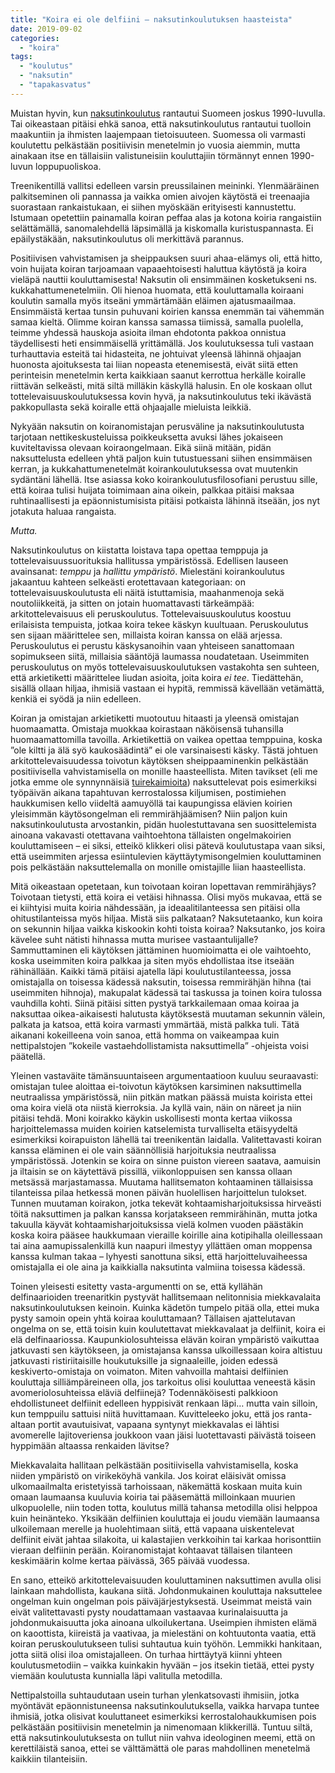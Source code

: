 ```yaml
---
title: "Koira ei ole delfiini – naksutinkoulutuksen haasteista"
date: 2019-09-02
categories: 
  - "koira"
tags: 
  - "koulutus"
  - "naksutin"
  - "tapakasvatus"
---
```


Muistan hyvin, kun [naksutinkoulutus](http://poltsi.fi/Liisa/artikkelit/naksu.html) rantautui Suomeen joskus 1990-luvulla. Tai oikeastaan pitäisi ehkä sanoa, että naksutinkoulutus rantautui tuolloin maakuntiin ja ihmisten laajempaan tietoisuuteen. Suomessa oli varmasti koulutettu pelkästään positiivisin menetelmin jo vuosia aiemmin, mutta ainakaan itse en tällaisiin valistuneisiin kouluttajiin törmännyt ennen 1990-luvun loppupuoliskoa.

<!--more-->

Treenikentillä vallitsi edelleen varsin preussilainen meininki. Ylenmääräinen palkitseminen oli pannassa ja vaikka omien aivojen käytöstä ei treenaajia suorastaan rankaistukaan, ei siihen myöskään erityisesti kannustettu. Istumaan opetettiin painamalla koiran peffaa alas ja kotona koiria rangaistiin selättämällä, sanomalehdellä läpsimällä ja kiskomalla kuristuspannasta. Ei epäilystäkään, naksutinkoulutus oli merkittävä parannus.

Positiivisen vahvistamisen ja sheippauksen suuri ahaa-elämys oli, että hitto, voin huijata koiran tarjoamaan vapaaehtoisesti haluttua käytöstä ja koira vieläpä nauttii kouluttamisesta! Naksutin oli ensimmäinen kosketukseni ns. kukkahattumenetelmiin. Oli hienoa huomata, että kouluttamalla koiraani koulutin samalla myös itseäni ymmärtämään eläimen ajatusmaailmaa. Ensimmäistä kertaa tunsin puhuvani koirien kanssa enemmän tai vähemmän samaa kieltä. Olimme koiran kanssa samassa tiimissä, samalla puolella, teimme yhdessä hauskoja asioita ilman ehdotonta pakkoa onnistua täydellisesti heti ensimmäisellä yrittämällä. Jos koulutuksessa tuli vastaan turhauttavia esteitä tai hidasteita, ne johtuivat yleensä lähinnä ohjaajan huonosta ajoituksesta tai liian nopeasta etenemisestä, eivät siitä etten perinteisin menetelmin kerta kaikkiaan saanut kerrottua herkälle koiralle riittävän selkeästi, mitä siltä milläkin käskyllä halusin. En ole koskaan ollut tottelevaisuuskoulutuksessa kovin hyvä, ja naksutinkoulutus teki ikävästä pakkopullasta sekä koiralle että ohjaajalle mieluista leikkiä.

Nykyään naksutin on koiranomistajan perusväline ja naksutinkoulutusta tarjotaan nettikeskusteluissa poikkeuksetta avuksi lähes jokaiseen kuviteltavissa olevaan koiraongelmaan. Eikä siinä mitään, pidän naksuttelusta edelleen yhtä paljon kuin tutustuessani siihen ensimmäisen kerran, ja kukkahattumenetelmät koirankoulutuksessa ovat muutenkin sydäntäni lähellä. Itse asiassa koko koirankoulutusfilosofiani perustuu sille, että koiraa tulisi huijata toimimaan aina oikein, palkkaa pitäisi maksaa ruhtinaallisesti ja epäonnistumisista pitäisi potkaista lähinnä itseään, jos nyt jotakuta haluaa rangaista.

_Mutta._

Naksutinkoulutus on kiistatta loistava tapa opettaa temppuja ja tottelevaisuussuorituksia hallitussa ympäristössä. Edellisen lauseen avainsanat: _temppu_ ja _hallittu ympäristö_. Mielestäni koirankoulutus jakaantuu kahteen selkeästi erotettavaan kategoriaan: on tottelevaisuuskoulutusta eli näitä istuttamisia, maahanmenoja sekä noutoliikkeitä, ja sitten on jotain huomattavasti tärkeämpää: arkitottelevaisuus eli peruskoulutus. Tottelevaisuuskoulutus koostuu erilaisista tempuista, jotkaa koira tekee käskyn kuultuaan. Peruskoulutus sen sijaan määrittelee sen, millaista koiran kanssa on elää arjessa. Peruskoulutus ei perustu käskysanoihin vaan yhteiseen sanattomaan sopimukseen siitä, millaisia sääntöjä laumassa noudatetaan. Useimmiten peruskoulutus on myös tottelevaisuuskoulutuksen vastakohta sen suhteen, että arkietiketti määrittelee liudan asioita, joita koira _ei tee_. Tiedättehän, sisällä ollaan hiljaa, ihmisiä vastaan ei hypitä, remmissä kävellään vetämättä, kenkiä ei syödä ja niin edelleen.

Koiran ja omistajan arkietiketti muotoutuu hitaasti ja yleensä omistajan huomaamatta. Omistaja muokkaa koirastaan näköisensä tuhansilla huomaamattomilla tavoilla. Arkietikettiä on vaikea opettaa temppuina, koska ”ole kiltti ja älä syö kaukosäädintä” ei ole varsinaisesti käsky. Tästä johtuen arkitottelevaisuudessa toivotun käytöksen sheippaaminenkin pelkästään positiivisella vahvistamisella on monille haasteellista. Miten tavikset (eli me jotka emme ole synnynnäisiä [tuirekaimioita](http://www.tuirekaimio.com/)) naksuttelevat pois esimerkiksi työpäivän aikana tapahtuvan kerrostalossa kiljumisen, postimiehen haukkumisen kello viideltä aamuyöllä tai kaupungissa elävien koirien yleisimmän käytösongelman eli remmirähjäämisen? Niin paljon kuin naksutinkoulutusta arvostankin, pidän huolestuttavana sen suosittelemista ainoana vakavasti otettavana vaihtoehtona tällaisten ongelmakoirien kouluttamiseen – ei siksi, etteikö klikkeri olisi pätevä koulutustapa vaan siksi, että useimmiten arjessa esiintulevien käyttäytymisongelmien kouluttaminen pois pelkästään naksuttelemalla on monille omistajille liian haasteellista.

Mitä oikeastaan opetetaan, kun toivotaan koiran lopettavan remmirähjäys? Toivotaan tietysti, että koira ei vetäisi hihnassa. Olisi myös mukavaa, että se ei kiihtyisi muita koiria nähdessään, ja ideaalitilanteessa sen pitäisi olla ohitustilanteissa myös hiljaa. Mistä siis palkataan? Naksutetaanko, kun koira on sekunnin hiljaa vaikka kiskookin kohti toista koiraa? Naksutanko, jos koira kävelee suht nätisti hihnassa mutta murisee vastaantulijalle? Sammuttaminen eli käytöksen jättäminen huomioimatta ei ole vaihtoehto, koska useimmiten koira palkkaa ja siten myös ehdollistaa itse itseään rähinällään. Kaikki tämä pitäisi ajatella läpi koulutustilanteessa, jossa omistajalla on toisessa kädessä naksutin, toisessa remmirähjän hihna (tai useimmiten hihnoja), makupalat kädessä tai taskussa ja toinen koira tulossa vauhdilla kohti. Siinä pitäisi sitten pystyä tarkkailemaan omaa koiraa ja naksuttaa oikea-aikaisesti halutusta käytöksestä muutaman sekunnin välein, palkata ja katsoa, että koira varmasti ymmärtää, mistä palkka tuli. Tätä aikanani kokeilleena voin sanoa, että homma on vaikeampaa kuin nettipalstojen ”kokeile vastaehdollistamista naksuttimella” -ohjeista voisi päätellä.

Yleinen vastaväite tämänsuuntaiseen argumentaatioon kuuluu seuraavasti: omistajan tulee aloittaa ei-toivotun käytöksen karsiminen naksuttimella neutraalissa ympäristössä, niin pitkän matkan päässä muista koirista ettei oma koira vielä ota niistä kierroksia. Ja kyllä vain, näin on näreet ja niin pitäisi tehdä. Moni koirakko käykin uskollisesti monta kertaa viikossa harjoittelemassa muiden koirien katselemista turvalliselta etäisyydeltä esimerkiksi koirapuiston lähellä tai treenikentän laidalla. Valitettavasti koiran kanssa eläminen ei ole vain säännöllisiä harjoituksia neutraalissa ympäristössä. Jotenkin se koira on sinne puiston viereen saatava, aamuisin ja iltaisin se on käytettävä pissillä, viikonloppuisen sen kanssa ollaan metsässä marjastamassa. Muutama hallitsematon kohtaaminen tällaisissa tilanteissa pilaa hetkessä monen päivän huolellisen harjoittelun tulokset. Tunnen muutaman koirakon, jotka tekevät kohtaamisharjoituksissa hirveästi töitä naksuttimen ja palkan kanssa korjatakseen remmirähinän, mutta jotka takuulla käyvät kohtaamisharjoituksissa vielä kolmen vuoden päästäkin koska koira pääsee haukkumaan vieraille koirille aina kotipihalla oleillessaan tai aina aamupissalenkillä kun naapuri ilmestyy yllättäen oman moppensa kanssa kulman takaa – lyhyesti sanottuna siksi, että harjoitteluvaiheessa omistajalla ei ole aina ja kaikkialla naksutinta valmiina toisessa kädessä.

Toinen yleisesti esitetty vasta-argumentti on se, että kyllähän delfinaarioiden treenaritkin pystyvät hallitsemaan nelitonnisia miekkavalaita naksutinkoulutuksen keinoin. Kuinka kädetön tumpelo pitää olla, ettei muka pysty samoin opein yhtä koiraa kouluttamaan? Tällaisen ajattelutavan ongelma on se, että toisin kuin koulutettavat miekkavalaat ja delfiinit, koira ei elä delfinaariossa. Kaupunkiolosuhteissa elävän koiran ympäristö vaikuttaa jatkuvasti sen käytökseen, ja omistajansa kanssa ulkoillessaan koira altistuu jatkuvasti ristiriitaisille houkutuksille ja signaaleille, joiden edessä keskiverto-omistaja on voimaton. Miten vahvoilla mahtaisi delfiinien kouluttaja silliämpäreineen olla, jos tarkoitus olisi kouluttaa veneestä käsin avomeriolosuhteissa eläviä delfiinejä? Todennäköisesti palkkioon ehdollistuneet delfiinit edelleen hyppisivät renkaan läpi… mutta vain silloin, kun temppuilu sattuisi niitä huvittamaan. Kuvitteleeko joku, että jos ranta-altaan portit avautuisivat, vapaana syntynyt miekkavalas ei lähtisi avomerelle lajitoveriensa joukkoon vaan jäisi luotettavasti päivästä toiseen hyppimään altaassa renkaiden lävitse?

Miekkavalaita hallitaan pelkästään positiivisella vahvistamisella, koska niiden ympäristö on virikeköyhä vankila. Jos koirat eläisivät omissa ulkomaailmalta eristetyissä tarhoissaan, näkemättä koskaan muita kuin omaan laumaansa kuuluvia koiria tai pääsemättä milloinkaan muurien ulkopuolelle, niin toden totta, koulutus millä tahansa metodilla olisi helppoa kuin heinänteko. Yksikään delfiinien kouluttaja ei joudu viemään laumaansa ulkoilemaan merelle ja huolehtimaan siitä, että vapaana uiskentelevat delfiinit eivät jahtaa silakoita, ui kalastajien verkkoihin tai karkaa horisonttiin vieraan delfiinin perään. Koiranomistajat kohtaavat tällaisen tilanteen keskimäärin kolme kertaa päivässä, 365 päivää vuodessa.

En sano, etteikö arkitottelevaisuuden kouluttaminen naksuttimen avulla olisi lainkaan mahdollista, kaukana siitä. Johdonmukainen kouluttaja naksuttelee ongelman kuin ongelman pois päiväjärjestyksestä. Useimmat meistä vain eivät valitettavasti pysty noudattamaan vastaavaa kurinalaisuutta ja johdonmukaisuutta joka ainoana ulkoilukertana. Useimpien ihmisten elämä on kaoottista, kiireistä ja vaativaa, ja mielestäni on kohtuutonta vaatia, että koiran peruskoulutukseen tulisi suhtautua kuin työhön. Lemmikki hankitaan, jotta siitä olisi iloa omistajalleen. On turhaa hirttäytyä kiinni yhteen koulutusmetodiin – vaikka kuinkakin hyvään – jos itsekin tietää, ettei pysty viemään koulutusta kunnialla läpi valitulla metodilla.

Nettipalstoilla suhtaudutaan usein turhan ylenkatsovasti ihmisiin, jotka myöntävät epäonnistuneensa naksutinkoulutuksella, vaikka harvapa tuntee ihmisiä, jotka olisivat kouluttaneet esimerkiksi kerrostalohaukkumisen pois pelkästään positiivisin menetelmin ja nimenomaan klikkerillä. Tuntuu siltä, että naksutinkoulutuksesta on tullut niin vahva ideologinen meemi, että on kerettiläistä sanoa, ettei se välttämättä ole paras mahdollinen menetelmä kaikkiin tilanteisiin.
